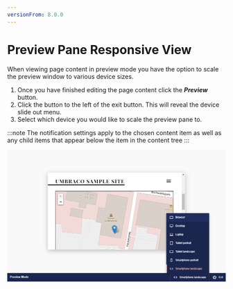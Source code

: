 ```yaml
---
versionFrom: 8.0.0
---
```


# Preview Pane Responsive View

When viewing page content in preview mode you have the option to scale the preview window to various device sizes.

1. Once you have finished editing the page content click the ***Preview*** button.
2. Click the button to the left of the exit button. This will reveal the device slide out menu.
3. Select which device you would like to scale the preview pane to.

:::note
The notification settings apply to the chosen content item as well as any child items that appear below the item in the content tree
:::

![responsivePreview.png](images/responsivePreview-v8.png)
